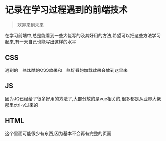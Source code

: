 # 记录在学习过程遇到的前端技术

> 欢迎来到未来

在学习前端中,总是能看到一些大佬写的及其好用的方法,希望可以把这些方法学习起来,有一天自己也能写出这样的水平
## CSS
遇到的一些炫酷的CSS效果和一些好看的加载效果会放到这里来
## JS
因为JQ已经给了很多好用的方法了,大部分放的是vue相关的,很多都是从业界大佬那里ctrl-v过来的
## HTML
这个里面可能很少有东西,因为基本不会再有完整的页面